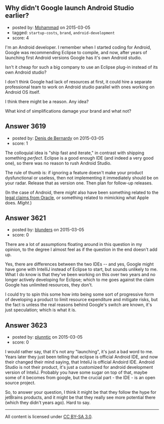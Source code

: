 ## Why didn't Google launch Android Studio earlier?

- posted by: [Mohammad](https://stackexchange.com/users/1679161/mohammad) on 2015-03-05
- tagged: `startup-costs`, `brand`, `android-development`
- score: 4

I'm an Android developer. I remember when I started coding for Android, Google was recommending Eclipse to compile, and now, after years of launching first Android versions Google has it's own Android studio.

Isn't it cheap for such a big company to use an Eclipse plug-in instead of its own Android studio?

I don't think Google had lack of resources at first, it could hire a separate professional team to work on Android studio parallel with ones working on Android OS itself.

I think there might be a reason.
Any idea?

What kind of simplifications damage your brand and what not?


## Answer 3619

- posted by: [Denis de Bernardy](https://stackexchange.com/users/182468/denis-de-bernardy) on 2015-03-05
- score: 1

The colloquial idea is "ship fast and iterate," in contrast with shipping something *perfect*. Eclipse is a good enough IDE (and indeed a very good one), so there was no reason to rush Android Studio.

The rule of thumb is: if ignoring a feature doesn't make your product dysfunctional or useless, then not implementing it immediately should be on your radar. Release that as version one. Then plan for follow-up releases.

(In the case of Android, there *might* also have been something related to the [legal claims from Oracle](http://en.wikipedia.org/wiki/Oracle_America,_Inc._v._Google,_Inc.), or something related to mimicking what Apple does. *Might*.)


## Answer 3621

- posted by: [blunders](https://stackexchange.com/users/216182/blunders) on 2015-03-05
- score: 0

There are a lot of assumptions floating around in this question in my opinion, to the degree I almost feel as if the question in the end doesn't add up.

Yes, there are differences between the two IDEs -- and yes, Google might have gone with IntelliJ instead of Eclipse to start, but sounds unlikely to me. What I do know is that they've been working on this over two years and no longer actively developing for Eclipse; which to me goes against the claim Google has unlimited resources, they don't.

I could try to spin this some how into being some sort of progressive form of developing a product to limit resource expenditure and mitigate risks, but the fact is unless the real reasons behind Google's switch are known, it's just speculation; which is what it is.


## Answer 3623

- posted by: [plunntic](https://stackexchange.com/users/2200821/plunntic) on 2015-03-05
- score: 0

I would rather say, that it's not any "launching", it's just a bad word to me. Years later they just been telling that eclipse is official Android IDE, and now their changed their mind saying, that InteliJ is official Andoird IDE. Android Studio is not their product, it's just a customized for android development version of InteliJ. Probably you have some sugar on top of that, maybe some of it becomes from google, but the crucial part - the IDE - is an open source project.

So, to answer your question, I think it might be that they follow the hype for jetBrains products, and it might be that they really see more potential there (which they didn't years ago). Hard to say.



---

All content is licensed under [CC BY-SA 3.0](https://creativecommons.org/licenses/by-sa/3.0/).
